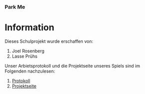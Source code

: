 ### Park Me 


# Information

Dieses Schulprojekt wurde erschaffen von: 
1. Joel Rosenberg
2. Lasse Prühs
 
Unser Arbietsprotokoll und die Projektseite unseres Spiels sind im Folgenden nachzulesen:
1. [Protokoll](https://github.com/juiceinlondon/Schulprojekt/blob/main/Protokoll.md) 
2. [Projektseite](https://github.com/juiceinlondon/Schulprojekt/blob/main/Projektseite%20Y)
